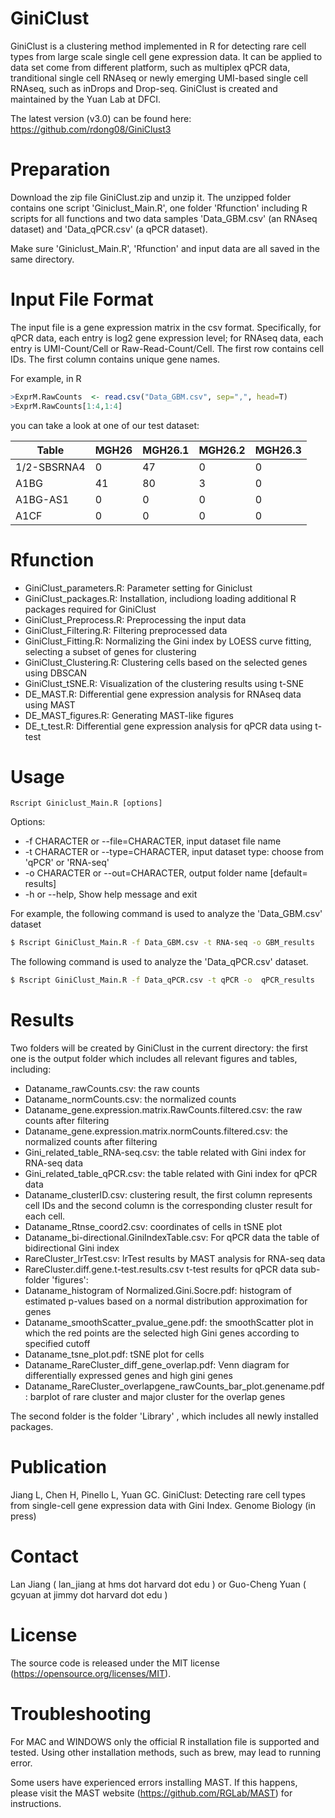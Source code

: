 # GiniClust

GiniClust is a clustering method implemented in R for detecting rare cell types from large scale single cell gene expression data. It can be applied to data set come from different platform, such as multiplex qPCR data, tranditional single cell RNAseq or newly emerging UMI-based single cell RNAseq, such as inDrops and Drop-seq. GiniClust is created and maintained by the Yuan Lab at DFCI.

The latest version (v3.0) can be found here: https://github.com/rdong08/GiniClust3 


# Preparation
Download the zip file GiniClust.zip and unzip it.  The unzipped folder contains one script 'Giniclust_Main.R', one folder 'Rfunction' including R scripts for all functions and two data samples 'Data_GBM.csv' (an RNAseq dataset) and 'Data_qPCR.csv' (a qPCR dataset).

Make sure 'Giniclust_Main.R', 'Rfunction' and input data are all saved in the same directory.

# Input File Format
The input file is a gene expression matrix in the csv format.
Specifically, for qPCR data, each entry is log2 gene expression level; for RNAseq data, each entry is UMI-Count/Cell or Raw-Read-Count/Cell.  The first row contains cell IDs. The first column contains unique gene names. 

For example, in R 
```R
>ExprM.RawCounts  <- read.csv("Data_GBM.csv", sep=",", head=T)
>ExprM.RawCounts[1:4,1:4]
```
you can take a look at one of our test dataset:

|Table   |MGH26 | MGH26.1 | MGH26.2 | MGH26.3|
|------------ |------------| -------------|------------ | -------------|
|1/2-SBSRNA4| 0      |47       |0       |0|
|A1BG          | 41      |80       |3       |0|
|A1BG-AS1        |0       |0       |0      |0|
|A1CF            |0       |0       |0       |0|


# Rfunction
- GiniClust_parameters.R: Parameter setting for Giniclust
- GiniClust_packages.R: Installation, includiong loading additional R packages required for GiniClust
- GiniClust_Preprocess.R: Preprocessing the input data
- GiniClust_Filtering.R: Filtering preprocessed data
- GiniClust_Fitting.R: Normalizing the Gini index by LOESS curve fitting, selecting a subset of genes for clustering
- GiniClust_Clustering.R: Clustering cells based on the selected genes using DBSCAN
- GiniClust_tSNE.R: Visualization of the clustering results using t-SNE
- DE_MAST.R: Differential gene expression analysis for RNAseq data using MAST
- DE_MAST_figures.R:  Generating MAST-like figures
- DE_t_test.R: Differential gene expression analysis for qPCR data using t-test


# Usage 
    Rscript Giniclust_Main.R [options]

Options:
- -f CHARACTER or  --file=CHARACTER, input dataset file name 
- -t CHARACTER or --type=CHARACTER, input dataset type: choose from 'qPCR' or 'RNA-seq' 
- -o CHARACTER or  --out=CHARACTER, output folder name [default= results]
- -h or  --help, Show help message and exit

For example, the following command is used to analyze the 'Data_GBM.csv' dataset
```sh
$ Rscript GiniClust_Main.R -f Data_GBM.csv -t RNA-seq -o GBM_results
```
The following command is used to analyze the 'Data_qPCR.csv' dataset. 
```sh
$ Rscript GiniClust_Main.R -f Data_qPCR.csv -t qPCR -o  qPCR_results
```


# Results
Two folders will be created by GiniClust in the current directory: 
the first one is the output folder which includes all relevant figures and tables, including:
- Dataname_rawCounts.csv: the raw counts 
- Dataname_normCounts.csv: the normalized counts
- Dataname_gene.expression.matrix.RawCounts.filtered.csv: the raw counts after filtering 
- Dataname_gene.expression.matrix.normCounts.filtered.csv: the normalized counts after filtering  
- Gini_related_table_RNA-seq.csv: the table related with Gini index for RNA-seq data
- Gini_related_table_qPCR.csv: the table related with Gini index for qPCR data
- Dataname_clusterID.csv: clustering result, the first column represents cell IDs and the second column is the corresponding cluster result for each cell.
- Dataname_Rtnse_coord2.csv: coordinates of cells in tSNE plot 
- Dataname_bi-directional.GiniIndexTable.csv: For qPCR data the table of bidirectional Gini index
- RareCluster_lrTest.csv: lrTest results by MAST analysis for RNA-seq data 
- RareCluster.diff.gene.t-test.results.csv t-test results for qPCR data
sub-folder 'figures':
- Dataname_histogram of Normalized.Gini.Socre.pdf: histogram of estimated p-values based on a normal distribution approximation for genes
- Dataname_smoothScatter_pvalue_gene.pdf: the smoothScatter plot in which the red points are the selected high Gini genes according to specified cutoff
- Dataname_tsne_plot.pdf: tSNE plot for cells
- Dataname_RareCluster_diff_gene_overlap.pdf: Venn diagram for differentially expressed genes and high gini genes
- Dataname_RareCluster_overlapgene_rawCounts_bar_plot.genename.pdf: barplot of rare cluster and major cluster for the overlap genes

The second folder is the folder 'Library' , which includes all newly installed packages.


# Publication 
Jiang L, Chen H, Pinello L, Yuan GC. GiniClust: Detecting rare cell types from single-cell gene expression data with Gini Index. Genome Biology (in press)

# Contact 
Lan Jiang ( lan_jiang at hms dot harvard dot edu ) or Guo-Cheng Yuan ( gcyuan at jimmy dot harvard dot edu )

# License
The source code is released under the MIT license (https://opensource.org/licenses/MIT).

# Troubleshooting
For MAC and WINDOWS only the official R installation file is supported and tested. Using other installation methods, such as brew, may lead to running error.

Some users have experienced errors installing MAST. If this happens, please visit the MAST website (https://github.com/RGLab/MAST) for instructions. 
